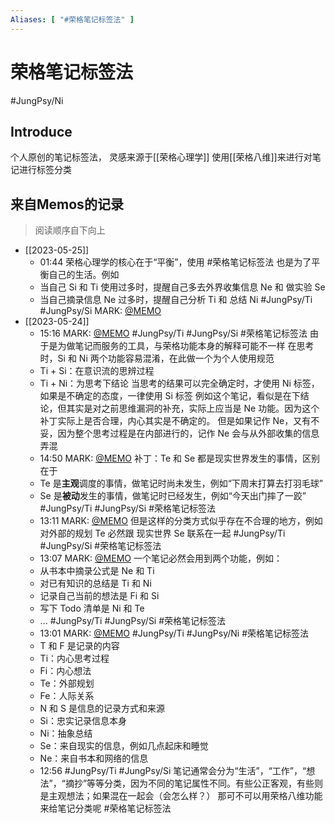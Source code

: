 ```yaml
---
Aliases: [ "#荣格笔记标签法" ]
---
```

# 荣格笔记标签法
#JungPsy/Ni 

## Introduce

个人原创的笔记标签法， 灵感来源于[[荣格心理学]]
使用[[荣格八维]]来进行对笔记进行标签分类

## 来自Memos的记录

> 阅读顺序自下向上

- [[2023-05-25]]
    - 01:44 荣格心理学的核心在于“平衡”，使用 #荣格笔记标签法 也是为了平衡自己的生活。例如
    - 当自己 Si 和 Ti 使用过多时，提醒自己多去外界收集信息 Ne 和 做实验 Se
    - 当自己摘录信息 Ne 过多时，提醒自己分析 Ti 和 总结 Ni
     #JungPsy/Ti #JungPsy/Si
    MARK: [@MEMO](2023052415160073)
- [[2023-05-24]]
    - 15:16 MARK: [@MEMO](2023052413070029)
     #JungPsy/Ti #JungPsy/Si #荣格笔记标签法
    由于是为做笔记而服务的工具，与荣格功能本身的解释可能不一样
    在思考时，Si 和 Ni 两个功能容易混淆，在此做一个为个人使用规范
    - Ti + Si：在意识流的思辨过程
    - Ti + Ni：为思考下结论
    当思考的结果可以完全确定时，才使用 Ni 标签，如果是不确定的态度，一律使用 Si 标签
    例如这个笔记，看似是在下结论，但其实是对之前思维漏洞的补充，实际上应当是 Ne 功能。因为这个补丁实际上是否合理，内心其实是不确定的。
    但是如果记作 Ne，又有不妥，因为整个思考过程是在内部进行的，记作 Ne 会与从外部收集的信息弄混
    - 14:50 MARK: [@MEMO](2023052413110030)
    补丁：Te 和 Se 都是现实世界发生的事情，区别在于
    - Te 是**主观**调度的事情，做笔记时尚未发生，例如“下周末打算去打羽毛球”
    - Se 是**被动**发生的事情，做笔记时已经发生，例如“今天出门摔了一跤”
     #JungPsy/Ti #JungPsy/Si #荣格笔记标签法
    - 13:11 MARK: [@MEMO](2023052413010015)
    但是这样的分类方式似乎存在不合理的地方，例如对外部的规划 Te 必然跟 现实世界 Se 联系在一起
     #JungPsy/Ti #JungPsy/Si #荣格笔记标签法
    - 13:07 MARK: [@MEMO](2023052413010015)
    一个笔记必然会用到两个功能，例如：
    - 从书本中摘录公式是 Ne 和 Ti
    - 对已有知识的总结是 Ti 和 Ni
    - 记录自己当前的想法是 Fi 和 Si
    - 写下 Todo 清单是 Ni 和 Te
    - ...
     #JungPsy/Ti #JungPsy/Si #荣格笔记标签法
    - 13:01 MARK: [@MEMO](2023052412560014)
     #JungPsy/Ti #JungPsy/Ni
    #荣格笔记标签法
    + T 和 F 是记录的内容
    - Ti：内心思考过程
    - Fi：内心想法
    - Te：外部规划
    - Fe：人际关系
    + N 和 S 是信息的记录方式和来源
    - Si：忠实记录信息本身
    - Ni：抽象总结
    - Se：来自现实的信息，例如几点起床和睡觉
    - Ne：来自书本和网络的信息
    - 12:56 #JungPsy/Ti #JungPsy/Si 笔记通常会分为“生活”，“工作”，“想法”，“摘抄”等等分类，因为不同的笔记属性不同。有些公正客观，有些则是主观想法；如果混在一起会（会怎么样？）
    那可不可以用荣格八维功能来给笔记分类呢
    #荣格笔记标签法
